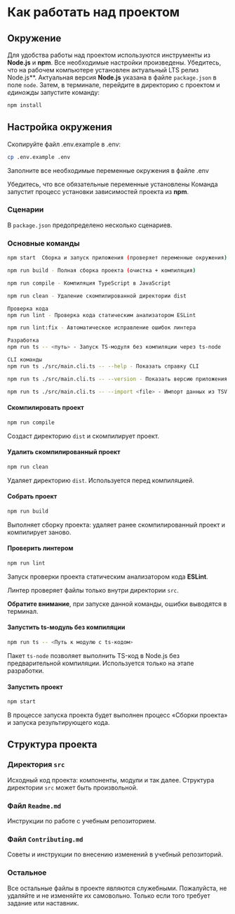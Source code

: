 # Как работать над проектом

## Окружение

Для удобства работы над проектом используются инструменты из **Node.js** и **npm**. Все необходимые настройки произведены. Убедитесь, что на рабочем компьютере установлен актуальный LTS релиз Node.js**. Актуальная версия **Node.js** указана в файле `package.json` в поле `node`. Затем, в терминале, перейдите в директорию с проектом и _единожды_ запустите команду:

```bash
npm install
```
## Настройка окружения
Скопируйте файл .env.example в .env:

```bash
cp .env.example .env
```
Заполните все необходимые переменные окружения в файле .env

Убедитесь, что все обязательные переменные установлены
Команда запустит процесс установки зависимостей проекта из **npm**.

### Сценарии

В `package.json` предопределено несколько сценариев.

### Основные команды
```bash
npm start  Сборка и запуск приложения (проверяет переменные окружения)

npm run build - Полная сборка проекта (очистка + компиляция)

npm run compile - Компиляция TypeScript в JavaScript

npm run clean - Удаление скомпилированной директории dist

Проверка кода
npm run lint - Проверка кода статическим анализатором ESLint

npm run lint:fix - Автоматическое исправление ошибок линтера

Разработка
npm run ts -- <путь> - Запуск TS-модуля без компиляции через ts-node

CLI команды
npm run ts ./src/main.cli.ts -- --help - Показать справку CLI

npm run ts ./src/main.cli.ts -- --version - Показать версию приложения

npm run ts ./src/main.cli.ts -- --import <file> - Импорт данных из TSV
```

#### Скомпилировать проект

```bash
npm run compile
```

Создаст директорию `dist` и скомпилирует проект.

#### Удалить скомпилированный проект

```bash
npm run clean
```

Удаляет директорию `dist`. Используется перед компиляцией.

#### Собрать проект

```bash
npm run build
```

Выполняет сборку проекта: удаляет ранее скомпилированный проект и компилирует заново.

#### Проверить линтером

```bash
npm run lint
```

Запуск проверки проекта статическим анализатором кода **ESLint**.

Линтер проверяет файлы только внутри директории `src`.

**Обратите внимание**, при запуске данной команды, ошибки выводятся в терминал.

#### Запустить ts-модуль без компиляции

```bash
npm run ts -- <Путь к модулю с ts-кодом>
```

Пакет `ts-node` позволяет выполнить TS-код в Node.js без предварительной компиляции. Используется только на этапе разработки.

#### Запустить проект

```bash
npm start
```

В процессе запуска проекта будет выполнен процесс «Сборки проекта» и запуска результирующего кода.

## Структура проекта

### Директория `src`

Исходный код проекта: компоненты, модули и так далее. Структура директории `src` может быть произвольной.

### Файл `Readme.md`

Инструкции по работе с учебным репозиторием.

### Файл `Contributing.md`

Советы и инструкции по внесению изменений в учебный репозиторий.

### Остальное

Все остальные файлы в проекте являются служебными. Пожалуйста, не удаляйте и не изменяйте их самовольно. Только если того требует задание или наставник.
